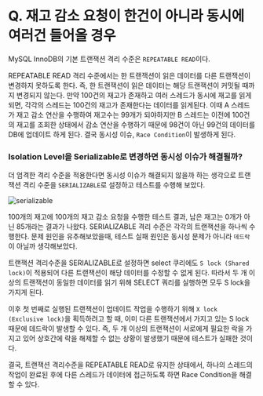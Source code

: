 # Q. 재고 감소 요청이 한건이 아니라 동시에 여러건 들어올 경우

MySQL InnoDB의 기본 트랜잭션 격리 수준은 `REPEATABLE READ`이다.

REPEATABLE READ 격리 수준에서는 한 트랜잭션이 읽은 데이터를 다른 트랜잭션이 변경하지 못하도록 한다.
즉, 한 트랜잭션이 읽은 데이터는 해당 트랜잭션이 커밋될 때까지 변경되지 않는다. 만약 100건의 재고가 존재하고 여러 스레드가 동시에 
재고를 읽게되면, 각각의 스레드는 100건의 재고가 존재한다는 데이터를 읽게된다. 이때 A 스레드가 재고 감소 연산을 수행하여 재고수는 99개가 되야하지만
B 스레드는 이전에 100건의 재고를 조회한 상태에서 감소 연산을 수행하기 때문에 98건이 아닌 99건의 데이터를 DB에 업데이트 하게 된다.
결국 동시성 이슈, `Race Condition`이 발생하게 된다.

### Isolation Level을 Serializable로 변경하면 동시성 이슈가 해결될까?
더 엄격한 격리 수준을 적용한다면 동시성 이슈가 해결되지 않을까 하는 생각으로 트랜잭션 격리 수준을 `SERIALIZABLE`로 설정하고 테스트를 수행해 보았다.

![serializable](https://i.imgur.com/VmEhvzj.png)

100개의 재고에 100개의 재고 감소 요청을 수행한 테스트 결과, 남은 재고는 0개가 아닌 85개라는 결과가 나왔다. SERIALIZABLE 격리 수준은 
각각의 트랜잭션을 하나씩 수행한다. 문제 원인을 유추해보았을때, 테스트 실패 원인은 동시성 문제가 아니라 `데드락`이 아닐까 생각해보았다.

트랜잭션 격리수준을 SERIALIZABLE로 설정하면 select 쿠리에도 `S lock (Shared lock)`이 적용되어 다른 트랜잭션이 해당 데이터를 수정할 수 없게 된다.
따라서 두 개 이상의 트랜잭션이 동일한 데이터를 읽기 위해 SELECT 쿼리를 실행하면 모두 S lock을 가지게 된다.

이후 첫 번째로 실행된 트랜잭션이 업데이트 작업을 수행하기 위해 `X lock (Exclusive lock)`을 획득하려고 할 때, 이미 다른 트랜잭션에서 가지고 있는
S lock 때문에 데드락이 발생할 수 있다. 즉, 두 개 이상의 트랜잭션이 서로에게 필요한 락을 가지고 있어 상호간에 락을 해제할 수 없는 상황이 발생했기 때문에
테스트가 실패한 것이다.

결국, 트랜잭션 격리수준을 REPEATABLE READ로 유지한 상태에서, 하나의 스레드의 작업이 완료된 후에 다른 스레드가 데이터에 접근하도록 하면 Race Condition을
해결 할 수 있다.
